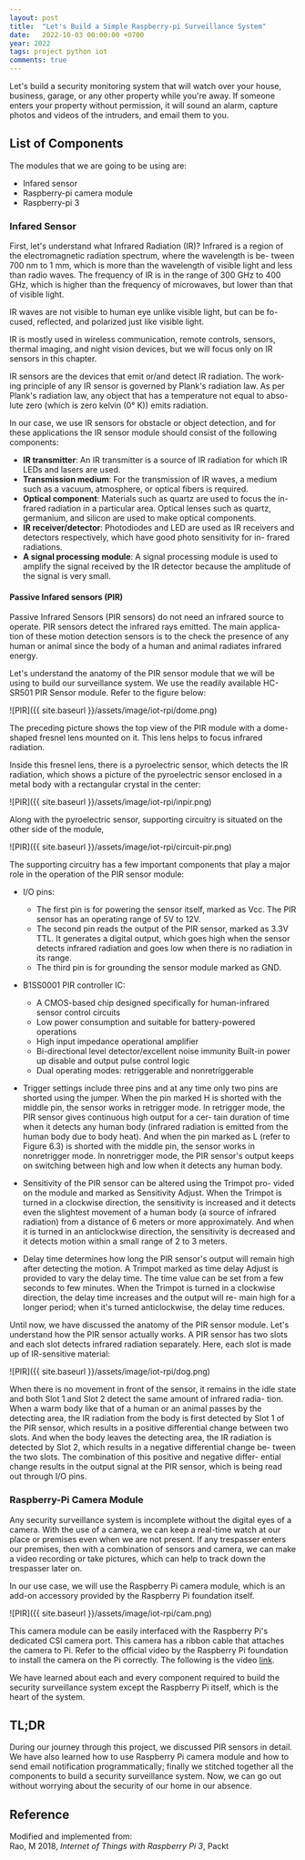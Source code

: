 ```yaml
---
layout: post
title:  "Let's Build a Simple Raspberry-pi Surveillance System"
date:   2022-10-03 00:00:00 +0700
year: 2022
tags: project python iot
comments: true
---
```


Let's build a security monitoring system that will watch over your house, business, garage, or any other property while you're away. If someone enters your property without permission, it will sound an alarm, capture photos and videos of the intruders, and email them to you.

## List of Components

The modules that we are going to be using are:

- Infared sensor
- Raspberry-pi camera module
- Raspberry-pi 3

### Infared Sensor

First, let's understand what Infrared Radiation (IR)? Infrared is a region of the electromagnetic radiation spectrum, where the wavelength is be- tween 700 nm to 1 mm, which is more than the wavelength of visible light and less than radio waves. The frequency of IR is in the range of 300 GHz to 400 GHz, which is higher than the frequency of microwaves, but lower than that of visible light.

IR waves are not visible to human eye unlike visible light, but can be fo- cused, reflected, and polarized just like visible light.

IR is mostly used in wireless communication, remote controls, sensors, thermal imaging, and night vision devices, but we will focus only on IR sensors in this chapter.

IR sensors are the devices that emit or/and detect IR radiation. The work- ing principle of any IR sensor is governed by Plank's radiation law. As per Plank's radiation law, any object that has a temperature not equal to abso- lute zero (which is zero kelvin (0° K)) emits radiation.

In our case, we use IR sensors for obstacle or object detection, and for these applications the IR sensor module should consist of the following components:

- **IR transmitter**: An IR transmitter is a source of IR radiation for which IR LEDs and lasers are used.
- **Transmission medium**: For the transmission of IR waves, a medium such as a vacuum, atmosphere, or optical fibers is required.
- **Optical component**: Materials such as quartz are used to focus the in- frared radiation in a particular area. Optical lenses such as quartz, germanium, and silicon are used to make optical components.
- **IR receiver/detector**: Photodiodes and LED are used as IR receivers and detectors respectively, which have good photo sensitivity for in- frared radiations.
- **A signal processing module**: A signal processing module is used to amplify the signal received by the IR detector because the amplitude of the signal is very small.

#### Passive Infared sensors (PIR)

Passive Infrared Sensors (PIR sensors) do not need an infrared source to operate. PIR sensors detect the infrared rays emitted. The main applica- tion of these motion detection sensors is to the check the presence of any human or animal since the body of a human and animal radiates infrared energy.

Let's understand the anatomy of the PIR sensor module that we will be using to build our surveillance system. We use the readily available HC- SR501 PIR Sensor module. Refer to the figure below:

![PIR]({{ site.baseurl }}/assets/image/iot-rpi/dome.png)

The preceding picture shows the top view of the PIR module with a dome-shaped fresnel lens mounted on it. This lens helps to focus infrared radiation.

Inside this fresnel lens, there is a pyroelectric sensor, which detects the IR radiation, which shows a picture of the pyroelectric sensor enclosed in a metal body with a rectangular crystal in the center:

![PIR]({{ site.baseurl }}/assets/image/iot-rpi/inpir.png)

Along with the pyroelectric sensor, supporting circuitry is situated on the
other side of the module,

![PIR]({{ site.baseurl }}/assets/image/iot-rpi/circuit-pir.png)

The supporting circuitry has a few important components that play a major role in the operation of the PIR sensor module:

- I/O pins:
  - The first pin is for powering the sensor itself, marked as Vcc. The PIR sensor has an operating range of 5V to 12V.
  - The second pin reads the output of the PIR sensor, marked as 3.3V TTL. It generates a digital output, which goes high when the sensor detects infrared radiation and goes low when there is no radiation in its range.
  - The third pin is for grounding the sensor module marked as GND.

- B1SS0001 PIR controller IC:
  - A CMOS-based chip designed specifically for human-infrared sensor control circuits
  - Low power consumption and suitable for battery-powered operations
  - High input impedance operational amplifier
  - Bi-directional level detector/excellent noise immunity Built-in power up disable and output pulse control logic
  - Dual operating modes: retriggerable and nonretriggerable

- Trigger settings include three pins and at any time only two pins are shorted using the jumper. When the pin marked H is shorted with the middle pin, the sensor works in retrigger mode. In retrigger mode, the PIR sensor gives continuous high output for a cer- tain duration of time when it detects any human body (infrared radiation is emitted from the human body due to body heat). And when the pin marked as L (refer to Figure 6.3) is shorted with the middle pin, the sensor works in nonretrigger mode. In nonretrigger mode, the PIR sensor's output keeps on switching between high and low when it detects any human body.

- Sensitivity of the PIR sensor can be altered using the Trimpot pro- vided on the module and marked as Sensitivity Adjust. When the Trimpot is turned in a clockwise direction, the sensitivity is increased and it detects even the slightest movement of a human body (a source of infrared radiation) from a distance of 6 meters or more approximately. And when it is turned in an anticlockwise direction, the sensitivity is decreased and it detects motion within a small range of 2 to 3 meters.

- Delay time determines how long the PIR sensor's output will remain high after detecting the motion. A Trimpot marked as time delay Adjust is provided to vary the delay time. The time value can be set from a few seconds to few minutes. When the Trimpot is turned in a clockwise direction, the delay time increases and the output will re- main high for a longer period; when it's turned anticlockwise, the delay time reduces.

Until now, we have discussed the anatomy of the PIR sensor module. Let's understand how the PIR sensor actually works. A PIR sensor has two slots and each slot detects infrared radiation separately. Here, each slot is made up of IR-sensitive material:

![PIR]({{ site.baseurl }}/assets/image/iot-rpi/dog.png)

When there is no movement in front of the sensor, it remains in the idle
state and both Slot 1 and Slot 2 detect the same amount of infrared radia- tion. When a warm body like that of a human or an animal passes by the detecting area, the IR radiation from the body is first detected by Slot 1 of the PIR sensor, which results in a positive differential change between two slots. And when the body leaves the detecting area, the IR radiation is detected by Slot 2, which results in a negative differential change be- tween the two slots. The combination of this positive and negative differ- ential change results in the output signal at the PIR sensor, which is being read out through I/O pins.

### Raspberry-Pi Camera Module

Any security surveillance system is incomplete without the digital eyes of a camera. With the use of a camera, we can keep a real-time watch at our place or premises even when we are not present. If any trespasser enters our premises, then with a combination of sensors and camera, we can make a video recording or take pictures, which can help to track down the trespasser later on.

In our use case, we will use the Raspberry Pi camera module, which is an add-on accessory provided by the Raspberry Pi foundation itself.

![PIR]({{ site.baseurl }}/assets/image/iot-rpi/cam.png)

This camera module can be easily interfaced with the Raspberry Pi's dedicated CSI camera port. This camera has a ribbon cable that attaches the camera to Pi. Refer to the official video by the Raspberry Pi foundation to install the camera on the Pi correctly. The following is the video [link][link].

[link]: https://www.raspberrypi.org/documentation/usage/camera/README.md
  
We have learned about each and every component required to build the security surveillance system except the Raspberry Pi itself, which is the heart of the system.


## TL;DR

During our journey through this project, we discussed PIR sensors in detail. We have also learned how to use Raspberry Pi camera module and how to send email notification programmatically; finally we stitched together all the components to build a security surveillance system. Now, we can go out without worrying about the security of our home in our absence.

## Reference

Modified and implemented from:\
Rao, M 2018, *Internet of Things with Raspberry Pi 3*, Packt